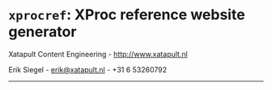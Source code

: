 # `xprocref`: XProc reference website generator

Xatapult Content Engineering - http://www.xatapult.nl

Erik Siegel - erik@xatapult.nl - +31 6 53260792

----

